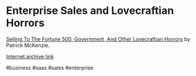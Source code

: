 # Enterprise Sales and Lovecraftian Horrors

[Selling To The Fortune 500, Government, And Other Lovecraftian Horrors](https://training.kalzumeus.com/newsletters/archive/enterprise_sales) by Patrick McKenzie.

[Internet archive link](https://web.archive.org/web/*/https://training.kalzumeus.com/newsletters/archive/enterprise_sales)

#business
#saas
#sales
#enterprise
